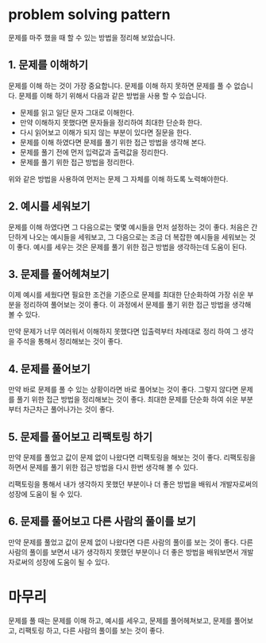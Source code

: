# problem solving pattern

문제를 마주 했을 때 할 수 있는 방법을 정리해 보았습니다.

## 1. 문제를 이해하기

문제를 이해 하는 것이 가장 중요합니다. 문제를 이해 하지 못하면 문제를 풀 수 없습니다. 문제를 이해 하기 위해서 다음과 같은 방법을 사용 할 수 있습니다.

  * 문제를 읽고 일단 문자 그대로 이해한다.
  * 만약 이해하지 못했다면 문자들을 정리하여 최대한 단순화 한다.
  * 다시 읽어보고 이해가 되지 않는 부분이 있다면 질문을 한다.
  * 문제를 이해 하였다면 문제를 풀기 위한 접근 방법을 생각해 본다.
  * 문제를 풀기 전에 먼저 입력값과 출력값을 정리한다.
  * 문제를 풀기 위한 접근 방법을 정리한다.

위와 같은 방법을 사용하여 먼저는 문제 그 자체를 이해 하도록 노력해야한다.

## 2. 예시를 세워보기

문제를 이해 하였다면 그 다음으로는 몇몇 예시들을 먼저 설정하는 것이 좋다. 처음은 간단하게 나오는 예시들을 세워보고, 그 다음으로는 조금 더 복잡한 예시들을 세워보는 것이 좋다.
예시를 세우는 것은 문제를 풀기 위한 접근 방법을 생각하는데 도움이 된다.

## 3. 문제를 풀어헤쳐보기

이제 예시를 세웠다면 필요한 조건을 기준으로 문제를 최대한 단순화하여 가장 쉬운 부분을 정리하여 풀어보는 것이 좋다. 이 과정에서 문제를 풀기 위한 접근 방법을 생각해 볼 수 있다.

만약 문제가 너무 여러워서 이해하지 못했다면 입출력부터 차례대로 정리 하여 그 생각을 주석을 통해서 정리해보는 것이 좋다.

## 4. 문제를 풀어보기

만약 바로 문제를 풀 수 있는 상황이라면 바로 풀어보는 것이 좋다. 그렇지 않다면 문제를 풀기 위한 접근 방법을 정리해보는 것이 좋다. 
최대한 문제를 단순화 하여 쉬운 부분부터 차근차근 풀어나가는 것이 좋다.

## 5. 문제를 풀어보고 리팩토링 하기

만약 문제를 풀었고 값이 문제 없이 나왔다면 리팩토링을 해보는 것이 좋다. 리팩토링을 하면서 문제를 풀기 위한 접근 방법을 다시 한번 생각해 볼 수 있다.

리팩토링을 통해서 내가 생각하지 못했던 부분이나 더 좋은 방법을 배워서 개발자로써의 성장에 도움이 될 수 있다.

## 6. 문제를 풀어보고 다른 사람의 풀이를 보기

만약 문제를 풀었고 값이 문제 없이 나왔다면 다른 사람의 풀이를 보는 것이 좋다. 다른 사람의 풀이를 보면서 내가 생각하지 못했던 부분이나 더 좋은 방법을 배워보면서 개발자로써의 성장에 도움이 될 수 있다.

# 마무리

문제를 풀 때는 문제를 이해 하고, 예시를 세우고, 문제를 풀어헤쳐보고, 문제를 풀어보고, 리팩토링 하고, 다른 사람의 풀이를 보는 것이 좋다.
